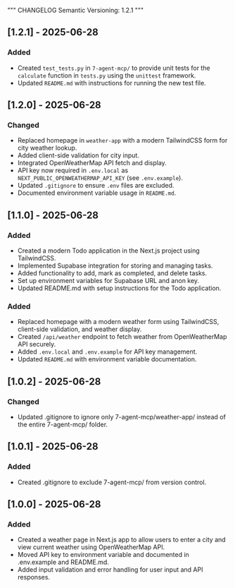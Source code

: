 """
CHANGELOG
Semantic Versioning: 1.2.1
"""

## [1.2.1] - 2025-06-28
### Added
- Created `test_tests.py` in `7-agent-mcp/` to provide unit tests for the `calculate` function in `tests.py` using the `unittest` framework.
- Updated `README.md` with instructions for running the new test file.

## [1.2.0] - 2025-06-28
### Changed
- Replaced homepage in `weather-app` with a modern TailwindCSS form for city weather lookup.
- Added client-side validation for city input.
- Integrated OpenWeatherMap API fetch and display.
- API key now required in `.env.local` as `NEXT_PUBLIC_OPENWEATHERMAP_API_KEY` (see `.env.example`).
- Updated `.gitignore` to ensure `.env` files are excluded.
- Documented environment variable usage in `README.md`.

## [1.1.0] - 2025-06-28
### Added
- Created a modern Todo application in the Next.js project using TailwindCSS.
- Implemented Supabase integration for storing and managing tasks.
- Added functionality to add, mark as completed, and delete tasks.
- Set up environment variables for Supabase URL and anon key.
- Updated README.md with setup instructions for the Todo application.
### Added
- Replaced homepage with a modern weather form using TailwindCSS, client-side validation, and weather display.
- Created `/api/weather` endpoint to fetch weather from OpenWeatherMap API securely.
- Added `.env.local` and `.env.example` for API key management.
- Updated `README.md` with environment variable documentation.

## [1.0.2] - 2025-06-28
### Changed
- Updated .gitignore to ignore only 7-agent-mcp/weather-app/ instead of the entire 7-agent-mcp/ folder.

## [1.0.1] - 2025-06-28
### Added
- Created .gitignore to exclude 7-agent-mcp/ from version control.

## [1.0.0] - 2025-06-28
### Added
- Created a weather page in Next.js app to allow users to enter a city and view current weather using OpenWeatherMap API.
- Moved API key to environment variable and documented in .env.example and README.md.
- Added input validation and error handling for user input and API responses.
